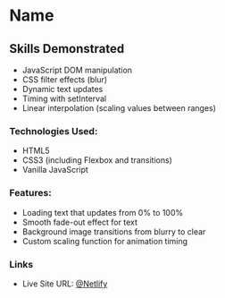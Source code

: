 # Name

## Skills Demonstrated
- JavaScript DOM manipulation
- CSS filter effects (blur)
- Dynamic text updates
- Timing with setInterval
- Linear interpolation (scaling values between ranges)

### Technologies Used:
- HTML5
- CSS3 (including Flexbox and transitions)
- Vanilla JavaScript

### Features:
- Loading text that updates from 0% to 100%
- Smooth fade-out effect for text
- Background image transitions from blurry to clear
- Custom scaling function for animation timing

### Links

- Live Site URL: [@Netlify](https://app.netlify.com/projects/blurringloading/overview)
